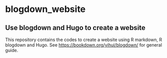 # blogdown_website

## Use blogdown and Hugo to create a website

This repository contains the codes to create a website using R markdown, R blogdown and Hugo. See https://bookdown.org/yihui/blogdown/ for general guide.

